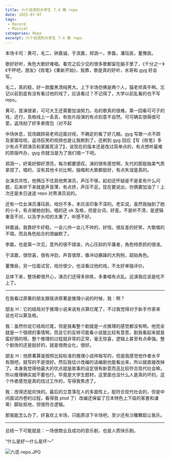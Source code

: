```yaml
---
title: 六个说谎的大学生 7.4 晚 repo
date: 2025-07-07
tags: 
 - Record
 - Musical
categories: Repo
excerpt: 六个说谎的大学生 7.4 晚 repo
---
```



本场卡司：黄可，毛二，钟嘉诚，于滨嘉，郑涵一，李磊，潘珏辰，董豫辰。

歌好好听，角色大歌好难唱。看完之后少见的很多歌都留在脑子里了，《千分之一》《干杯吧，朋友》《败笔》《重新开始》，我靠，歌是真的好听，水哥和 gyg 好会写。

毛二，真的稳，好一款腹黑清纯男大。上下半场仿佛是两个人，猫老师真牛啊。忘记以前到底有没有看过他的戏了，应该看过？不记得了，大学以前乱看的也不写 repo。

黄可，首演很紧，可可大王还需要加油努力。岛的歌真的很难。第一回看可可子的戏，还行，及格线上一丢丢，有些片段演的有点刻意不自然。可可确实很萌很可爱。返场拍了好多表情包（对不起

中场休息，现场跟顾易老师迎面对视，不确定的看了好几眼。gyg 写歌一点不顾及家属哈哈，返场狂笑的视频也是让我刷到了。还刷到 gyg 回应【写《败笔》多少有点不顾演员和家属死活了】，说现在的版本还是改过简单点的，有点想听最难的原版咋办，gyg 你就当是为了我们唱一下吧。

郑涵一，好美好御好漂亮，每次都要感叹。演的很有感觉啊，矢代的那股独美气质拿捏了。唱的，没有其他卡对比啊，独唱和大歌都挺好，有点失误是真的。

女演员共性，他俩压不住其他男演员，声压不够。起初还怀疑是不是麦有什么问题，后来听下来就是声音薄，有点挤，声压不足。现在要说出，你俩要加油了！上次还是末日迷途 repo 对男演员说的。

还有一位女演员潘珏辰，戏份不多，本应该印象不深的。老实说，虽然我抽到了她的小卡，有点被她创到。唱的还 ok 及格，但是台词，好差。不是听不清，是逻辑重音不对，以及字头咬的太重了，听感不好。

钟嘉诚，我靠好牛好稳，一会儿帅一会儿不帅的，好怪。很反差的好笑，大歌唱的不错。而且角色贴合的很幽默了。

李磊，也是第一次见，意外的很不错诶，内心压抑的平庸者，角色特质抓的很准。

于滨嘉，很惊喜，很有冲劲，声音很厚，像冲动暴躁的大狗狗，超贴角色。

董豫辰，另一位面试官，戏份很少，也没看过他的戏，不太好单独评价。

总体下来，整场都很开心，演员们还得多排练，多重唱有点乱。巡演我应该是吃不上了。

---

在我看过原著的朋友跟我讲原著是推理小说的时候，我：啊？

朋友 H：它的结局对于推理小说来说有点算烂尾了，不过我觉得对于新手作家来说也可以算及格。

我：虽然你说它结局烂尾，但是我看整个剧就是一点推理的感觉都没有啊。他完全就是一个很顺的事情啊，而且它的反转可能看小说能比较有意思，剧我看起来就是蛮好猜的呀。整个推理的过程就非常的正常，毫无惊喜，逻辑上甚至有点牵强。整个剧改的还是挺好的，就是很商业化，很好。

朋友 H：他原著算是按照比较标准的推理小说样板写的，但是我感觉他作者水平有限吧，就写的不是很好。然后我估计改编的话编剧也能看出来，所以就直接改掉了。本身我觉得他最大的优点就是故事的设定很有新意而且比较符合现代社会嘛，所以推理确实就不要也行。毕竟是大学生题材，这里面也没什么人是真的坏的。这个作者感觉是真的找过工作的，写得我焦虑了。

我：改得还挺欢快的。最后的立意落在人的多面性上，挺符合现代社会的，但是中间面试内卷的过程，看得我 ptsd 了）改编还保留了日本特色上下级的客套和谦卑）脚趾抠地，但很符合逻辑。

那我能怎么办了，好喜欢上半场，只能原谅下半场吧，至少还有沙雕舞蹈让我乐。

---

总结一下可能就是：一场很商业且成功的音乐剧，也是人质快乐剧。

“什么是好～什么是坏～”

![六谎-repo.JPG](/images/六谎-repo.JPG)